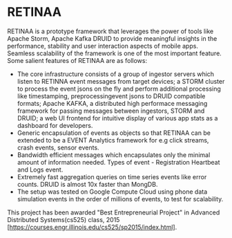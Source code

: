 # RETINAA
RETINAA is a prototype framework that leverages the power of tools like Apache Storm, Apache Kafka DRUID to provide meaningful insights in the performance, stability and user interaction aspects of mobile apps. Seamless scalability of the framework is one of the most important feature. Some salient features of RETINAA are as follows:

* The core infrastructure consists of a group of ingestor servers which listen to RETINNA event messages from target devices; a STORM cluster to process the event jsons on the fly and perform additional processing like timestamping, preprocessingevent  jsons to DRUID compatible formats; Apache KAFKA, a distributed high performace messaging framework for passing messages between ingestors, STORM and DRUID; a web UI frontend for intuitive display of various app stats as a dashboard for developers.
* Generic encapsulation of events as objects so that RETINAA can be extended to be a EVENT Analytics framework for e.g click streams, crash events, sensor events.
* Bandwidth efficient messages which encapsulates only the minimal amount of information needed. Types of event - Registration Heartbeat and Logs event.
* Extremely fast aggregation queries on time series events like error counts. DRUID is almost 10x faster than MongDB. 
* The setup was tested on Google Compute Cloud using phone data simulation events in the order of millions of events, to test for scalability.


This project has been awarded "Best Entrepreneurial Project" in Advanced Distributed Systems(cs525)  class, 2015 [https://courses.engr.illinois.edu/cs525/sp2015/index.html].
